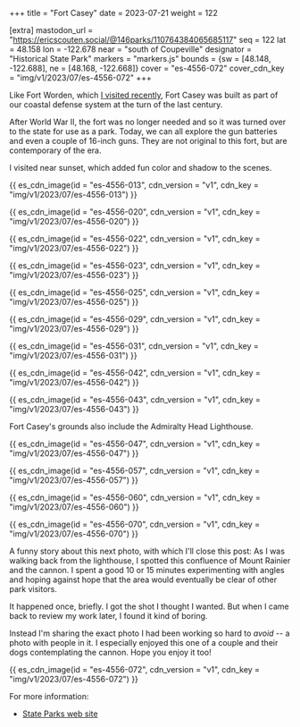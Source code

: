 +++
title = "Fort Casey"
date = 2023-07-21
weight = 122

[extra]
mastodon_url = "https://ericscouten.social/@146parks/110764384065685117"
seq = 122
lat = 48.158
lon = -122.678
near = "south of Coupeville"
designator = "Historical State Park"
markers = "markers.js"
bounds = {sw = [48.148, -122.688], ne = [48.168, -122.668]}
cover = "es-4556-072"
cover_cdn_key = "img/v1/2023/07/es-4556-072"
+++

Like Fort Worden, which [I visited recently](/fort-worden), Fort Casey was built as part of our coastal defense system at the turn of the last century.

<!-- more -->

After World War II, the fort was no longer needed and so it was turned over to the state for use as a park. Today, we can all explore the gun batteries and even a couple of 16-inch guns. They are not original to this fort, but are contemporary of the era.

I visited near sunset, which added fun color and shadow to the scenes.

{{ es_cdn_image(id = "es-4556-013", cdn_version = "v1", cdn_key = "img/v1/2023/07/es-4556-013") }}

{{ es_cdn_image(id = "es-4556-020", cdn_version = "v1", cdn_key = "img/v1/2023/07/es-4556-020") }}

{{ es_cdn_image(id = "es-4556-022", cdn_version = "v1", cdn_key = "img/v1/2023/07/es-4556-022") }}

{{ es_cdn_image(id = "es-4556-023", cdn_version = "v1", cdn_key = "img/v1/2023/07/es-4556-023") }}

{{ es_cdn_image(id = "es-4556-025", cdn_version = "v1", cdn_key = "img/v1/2023/07/es-4556-025") }}

{{ es_cdn_image(id = "es-4556-029", cdn_version = "v1", cdn_key = "img/v1/2023/07/es-4556-029") }}

{{ es_cdn_image(id = "es-4556-031", cdn_version = "v1", cdn_key = "img/v1/2023/07/es-4556-031") }}

{{ es_cdn_image(id = "es-4556-042", cdn_version = "v1", cdn_key = "img/v1/2023/07/es-4556-042") }}

{{ es_cdn_image(id = "es-4556-043", cdn_version = "v1", cdn_key = "img/v1/2023/07/es-4556-043") }}

Fort Casey's grounds also include the Admiralty Head Lighthouse.

{{ es_cdn_image(id = "es-4556-047", cdn_version = "v1", cdn_key = "img/v1/2023/07/es-4556-047") }}

{{ es_cdn_image(id = "es-4556-057", cdn_version = "v1", cdn_key = "img/v1/2023/07/es-4556-057") }}

{{ es_cdn_image(id = "es-4556-060", cdn_version = "v1", cdn_key = "img/v1/2023/07/es-4556-060") }}

{{ es_cdn_image(id = "es-4556-070", cdn_version = "v1", cdn_key = "img/v1/2023/07/es-4556-070") }}

A funny story about this next photo, with which I'll close this post: As I was walking back from the lighthouse, I spotted this confluence of Mount Rainier and the cannon. I spent a good 10 or 15 minutes experimenting with angles and hoping against hope that the area would eventually be clear of other park visitors.

It happened once, briefly. I got the shot I thought I wanted. But when I came back to review my work later, I found it kind of boring.

Instead I'm sharing the exact photo I had been working so hard to _avoid_ -- a photo with people in it. I especially enjoyed this one of a couple and their dogs contemplating the cannon. Hope you enjoy it too!

{{ es_cdn_image(id = "es-4556-072", cdn_version = "v1", cdn_key = "img/v1/2023/07/es-4556-072") }}

For more information:

* [State Parks web site](https://www.parks.wa.gov/505/Fort-Casey)
